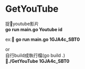 # GetYouTube
捉youtube影片  
**go run main.go Youtube id**  

ex:
**go run main.go 1GJA4c_SBT0**  

or  
自行build成執行檔(go build .)  
**./GetYouTube 1GJA4c_SBT0**  
